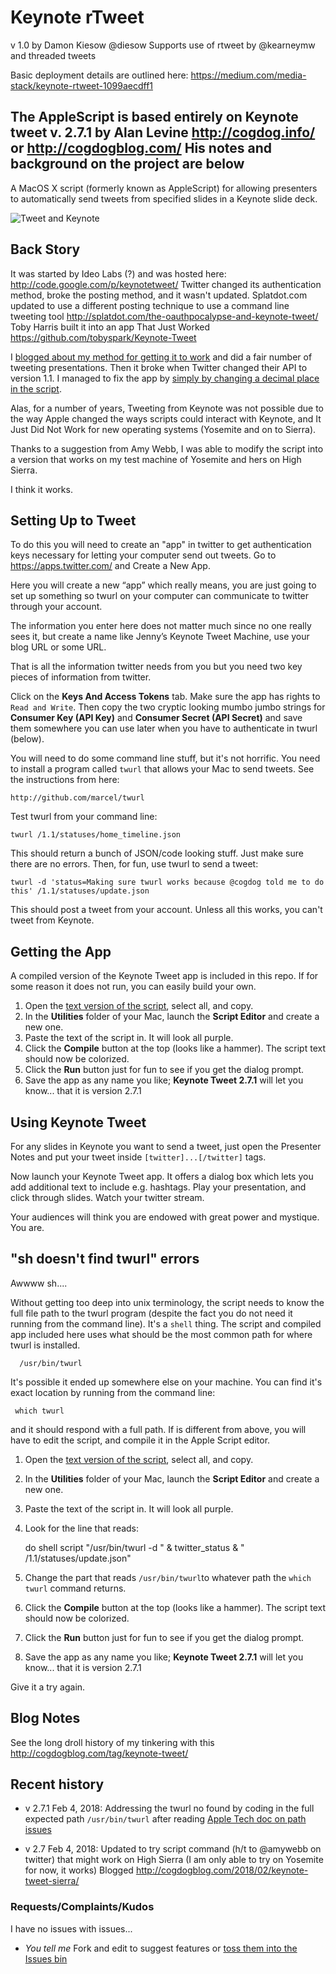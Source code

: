 # Keynote rTweet
v 1.0 by Damon Kiesow @diesow
Supports use of rtweet by @kearneymw and threaded tweets

Basic deployment details are outlined here:
https://medium.com/media-stack/keynote-rtweet-1099aecdff1


The AppleScript is based entirely on Keynote tweet v. 2.7.1 by Alan Levine http://cogdog.info/ or http://cogdogblog.com/
His notes and background on the project are below
--------

A MacOS X script (formerly known as AppleScript) for allowing presenters to automatically send tweets from specified slides in a Keynote slide deck.

![Tweet and Keynote](tweet-and-keynote.jpg "Tweet and Keynote")

## Back Story

It was started by Ideo Labs (?) and was hosted here: http://code.google.com/p/keynotetweet/  Twitter changed its authentication method, broke the posting method, and it wasn't updated. Splatdot.com updated to use a different posting technique to use a command line tweeting tool http://splatdot.com/the-oauthpocalypse-and-keynote-tweet/ Toby Harris built it into an app That Just Worked https://github.com/tobyspark/Keynote-Tweet

I [blogged about my method for getting it to work](http://cogdogblog.com/2011/02/keynote-tweet/) and did a fair number of tweeting presentations. Then it broke when Twitter changed their API to version 1.1. I managed to fix the app by [simply by changing a decimal place in the script](http://cogdogblog.com/2013/06/leave-it-to-a-dog-to-fix-the-keynote-autotweeter/).

Alas, for a number of years, Tweeting from Keynote was not possible due to the way Apple changed the ways scripts could interact with Keynote, and It Just Did Not Work for new operating systems (Yosemite and on to Sierra).

Thanks to a suggestion from Amy Webb, I was able to modify the script into a version that works on my test machine of Yosemite and hers on High Sierra.

I think it works.

## Setting Up to Tweet

To do this you will need to create an "app" in twitter to get  authentication keys necessary for letting your computer send out tweets. Go to https://apps.twitter.com/ and Create a New App.

Here you will create a new “app” which really means, you are just going to set up something so twurl on your computer can communicate to twitter through your account.

The information you enter here does not matter much since no one really sees it, but create a name like Jenny’s Keynote Tweet Machine, use your blog URL or some URL. 

That is all the information twitter needs from you but you need two key pieces of information from twitter.

Click on the **Keys And Access Tokens** tab. Make sure the app has rights to `Read and Write`. Then copy the two cryptic looking mumbo jumbo strings for **Consumer Key (API Key)** and **Consumer Secret (API Secret)** and save them somewhere you can use later when you have to authenticate in twurl (below).

You will need to do some command line stuff, but it's not horrific. You need to install a program called `twurl` that allows your Mac to send tweets. See the instructions from here:

    http://github.com/marcel/twurl
    
Test twurl from your command line:

    twurl /1.1/statuses/home_timeline.json
    
This should return a bunch of JSON/code looking stuff. Just make sure there are no errors. Then, for fun, use twurl to send a tweet:

    twurl -d 'status=Making sure twurl works because @cogdog told me to do this' /1.1/statuses/update.json

This should post a tweet from your account. Unless all this works, you can't tweet from Keynote.

## Getting the App

A compiled version of the Keynote Tweet app is included in this repo. If for some reason it does not run, you can easily build your own.

1. Open the [text version of the script](https://github.com/cogdog/Keynote-Tweet/blob/master/keynote-tweet-script.txt), select all, and copy.
2. In the **Utilities** folder of your Mac, launch the **Script Editor** and create a new one.
3. Paste the text of the script in. It will look all purple.
4. Click the **Compile** button at the top (looks like a hammer). The script text should now be colorized.
5. Click the **Run** button just for fun to see if you get the dialog prompt.
6. Save the app as any name you like; **Keynote Tweet 2.7.1** will let you know... that it is version 2.7.1

## Using Keynote Tweet

For any slides in Keynote you want to send a tweet, just open the Presenter Notes and put your tweet inside `[twitter]...[/twitter]` tags.

Now launch your Keynote Tweet app. It offers a dialog box which lets you add additional text to include e.g. hashtags. 
Play your presentation, and click through slides. Watch your twitter stream.

Your audiences will think you are endowed with great power and mystique. You are.

## "sh doesn't find twurl" errors

Awwww sh....

Without getting too deep into unix terminology, the script needs to know the full file path to the twurl program (despite the fact you do not need it running from the command line). It's a `shell` thing. The script and compiled app included here uses what should be the most common path for where twurl is installed.

      /usr/bin/twurl
      
It's possible it ended up somewhere else on your machine. You can find it's exact location by running from the command line:

     which twurl
     
and it should respond with a full path. If is different from above, you will have to edit the script, and compile it in the Apple Script editor. 

1. Open the [text version of the script](https://github.com/cogdog/Keynote-Tweet/blob/master/keynote-tweet-script.txt), select all, and copy.
2. In the **Utilities** folder of your Mac, launch the **Script Editor** and create a new one.
3. Paste the text of the script in. It will look all purple.
4. Look for the line that reads:


     do shell script "/usr/bin/twurl -d " & twitter_status & " /1.1/statuses/update.json"
     
5. Change the part that reads `/usr/bin/twurl`to whatever path the `which twurl` command returns.
6. Click the **Compile** button at the top (looks like a hammer). The script text should now be colorized.
7. Click the **Run** button just for fun to see if you get the dialog prompt.
8. Save the app as any name you like; **Keynote Tweet 2.7.1** will let you know... that it is version 2.7.1

Give it a try again.
     

## Blog Notes

See the long droll history of my tinkering with this http://cogdogblog.com/tag/keynote-tweet/

## Recent history

* v 2.7.1 Feb 4, 2018: Addressing the twurl no found by coding in the full expected path `/usr/bin/twurl` after reading [Apple Tech doc on path issues](https://developer.apple.com/library/content/technotes/tn2065/_index.html)

* v 2.7 Feb 4, 2018: Updated to try script command (h/t to @amywebb on twitter) that might work on High Sierra (I am only able to try on Yosemite for now, it works) Blogged http://cogdogblog.com/2018/02/keynote-tweet-sierra/



### Requests/Complaints/Kudos

I have no issues with issues...

* *You tell me* Fork and edit to suggest features or [toss them into the Issues bin](https://github.com/cogdog/Keynote-Tweet/issues)



